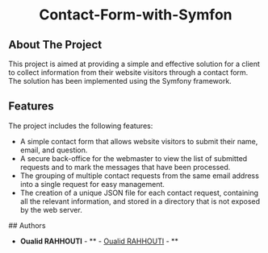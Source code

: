 <p align="center">
  <h1 align="center">Contact-Form-with-Symfon</h1>
</p>



## About The Project

This project is aimed at providing a simple and effective solution for a client to collect information from their website visitors through a contact form. The solution has been implemented using the Symfony framework.


## Features
The project includes the following features:
<ul>
  <li>A simple contact form that allows website visitors to submit their name, email, and question.</li>
  <li>A secure back-office for the webmaster to view the list of submitted requests and to mark the messages that have been processed.</li>
  <li>The grouping of multiple contact requests from the same email address into a single request for easy management.</li>
  <li>The creation of a unique JSON file for each contact request, containing all the relevant information, and stored in a directory that is not exposed by the web server.</li>
</ul>
## Authors

* **Oualid RAHHOUTI** - ** - [Oualid RAHHOUTI](https://github.com/Oualidrahhouti) - **

